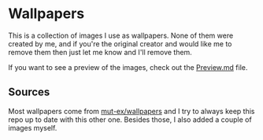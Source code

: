 # Wallpapers

This is a collection of images I use as wallpapers. None of them were created by 
me, and if you're the original creator and would like me to remove them then just 
let me know and I'll remove them.

If you want to see a preview of the images, check out the 
[Preview.md](Preview.md) 
file.


## Sources

Most wallpapers come from [mut-ex/wallpapers](https://github.com/mut-ex/wallpapers)
and I try to always keep this repo up to date with this other one. Besides those, I
also added a couple of images myself.
